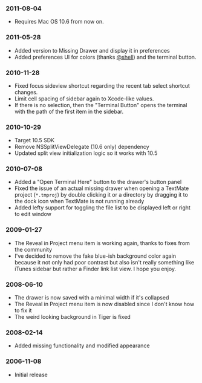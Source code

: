 ### 2011-08-04

* Requires Mac OS 10.6 from now on.

### 2011-05-28

* Added version to Missing Drawer and display it in preferences
* Added preferences UI for colors (thanks [@shell](http://github.com/shell)) and the terminal button.

### 2010-11-28

* Fixed focus sideview shortcut regarding the recent tab select shortcut changes.
* Limit cell spacing of sidebar again to Xcode-like values.
* If there is no selection, then the "Terminal Button" opens the terminal with the path of the first item in the sidebar.

### 2010-10-29

* Target 10.5 SDK
* Remove NSSplitViewDelegate (10.6 only) dependency
* Updated split view initialization logic so it works with 10.5

### 2010-07-08

* Added a "Open Terminal Here" button to the drawer's button panel
* Fixed the issue of an actual missing drawer when opening a TextMate project (``*.tmproj``) by double clicking it or a directory by dragging it to the dock icon when TextMate is not running already 
* Added lefty support for toggling the file list to be displayed left or right to edit window

### 2009-01-27

* The Reveal in Project menu item is working again, thanks to fixes from the
community
* I've decided to remove the fake blue-ish background color again because it not only had poor contrast but also isn't really something like iTunes sidebar but rather a Finder link list view. I hope you enjoy.

### 2008-06-10

* The drawer is now saved with a minimal width if it's collapsed
* The Reveal in Project menu item is now disabled since I don't know how to fix it
* The weird looking background in Tiger is fixed

### 2008-02-14

* Added missing functionality and modified appearance

### 2006-11-08

* Initial release
